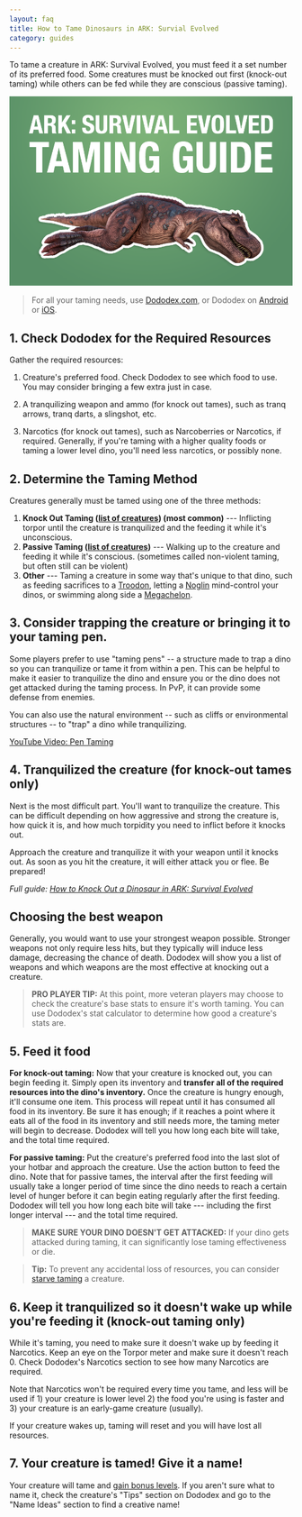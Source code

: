 ```yaml
---
layout: faq
title: How to Tame Dinosaurs in ARK: Survial Evolved
category: guides
---
```


To tame a creature in ARK: Survival Evolved, you must feed it a set number of its preferred food. Some creatures must be knocked out first (knock-out taming) while others can be fed while they are conscious (passive taming).

![ARK Survival Evolved Taming Guide - How to Tame Dinos](../media/ark-survial-evolved-taming-guide.png)

> For all your taming needs, use [Dododex.com](https://www.dododex.com/), or Dododex on [Android](https://play.google.com/store/apps/details?id=com.danlev.dododex&hl=en_US&gl=US) or [iOS](https://apps.apple.com/us/app/dododex-ark-survival-evolved/id1071311292).

## 1. Check Dododex for the Required Resources
Gather the required resources:

1.  Creature's preferred food. Check Dododex to see which food to use. You may consider bringing a few extra just in case.

2.  A tranquilizing weapon and ammo (for knock out tames), such as tranq arrows, tranq darts, a slingshot, etc.

3.  Narcotics (for knock out tames), such as Narcoberries or Narcotics, if required. Generally, if you're taming with a higher quality foods or taming a lower level dino, you'll need less narcotics, or possibly none.

## 2. Determine the Taming Method
Creatures generally must be tamed using one of the three methods:

1.  **Knock Out Taming ([list of creatures](https://www.dododex.com/dinosaurs/knockout-taming)) (most common)** --- Inflicting torpor until the creature is tranquilized and the feeding it while it's unconscious.
2.  **Passive Taming ([list of creatures](https://www.dododex.com/dinosaurs/passive-taming))** --- Walking up to the creature and feeding it while it's conscious. (sometimes called non-violent taming, but often still can be violent)
3.  **Other** --- Taming a creature in some way that's unique to that dino, such as feeding sacrifices to a [Troodon](https://www.dododex.com/taming/troodon), letting a [Noglin](https://www.dododex.com/taming/noglin) mind-control your dinos, or swimming along side a [Megachelon](https://www.dododex.com/taming/megachelon).

## 3. Consider trapping the creature or bringing it to your taming pen.
Some players prefer to use "taming pens" -- a structure made to trap a dino so you can tranquilize or tame it from within a pen. This can be helpful to make it easier to tranquilize the dino and ensure you or the dino does not get attacked during the taming process. In PvP, it can provide some defense from enemies.

You can also use the natural environment -- such as cliffs or environmental structures -- to "trap" a dino while tranquilizing.

[YouTube Video: Pen Taming](https://www.youtube.com/watch?v=_--y2fm32jw)

## 4. Tranquilized the creature (for knock-out tames only)
Next is the most difficult part. You'll want to tranquilize the creature. This can be difficult depending on how aggressive and strong the creature is, how quick it is, and how much torpidity you need to inflict before it knocks out.

Approach the creature and tranquilize it with your weapon until it knocks out. As soon as you hit the creature, it will either attack you or flee. Be prepared!

_Full guide:  [How to Knock Out a Dinosaur in ARK: Survival Evolved](https://help.dododex.com/en/article/how-to-knock-out-a-dinosaur-in-ark-survival-evolved)_

## Choosing the best weapon
Generally, you would want to use your strongest weapon possible. Stronger weapons not only require less hits, but they typically will induce less damage, decreasing the chance of death. Dododex will show you a list of weapons and which weapons are the most effective at knocking out a creature.

> **PRO PLAYER TIP:** At this point, more veteran players may choose to check the creature's base stats to ensure it's worth taming. You can use Dododex's stat calculator to determine how good a creature's stats are.

## 5. Feed it food
**For knock-out taming:** Now that your creature is knocked out, you can begin feeding it. Simply open its inventory and **transfer all of the required resources into the dino's inventory.** Once the creature is hungry enough, it'll consume one item. This process will repeat until it has consumed all food in its inventory. Be sure it has enough; if it reaches a point where it eats all of the food in its inventory and still needs more, the taming meter will begin to decrease. Dododex will tell you how long each bite will take, and the total time required.

**For passive taming:** Put the creature's preferred food into the last slot of your hotbar and approach the creature. Use the action button to feed the dino. Note that for passive tames, the interval after the first feeding will usually take a longer period of time since the dino needs to reach a certain level of hunger before it can begin eating regularly after the first feeding. Dododex will tell you how long each bite will take --- including the first longer interval --- and the total time required.

> **MAKE SURE YOUR DINO DOESN'T GET ATTACKED:** If your dino gets attacked during taming, it can significantly lose taming effectiveness or die.

> **Tip:** To prevent any accidental loss of resources, you can consider [starve taming](https://help.dododex.com/en/article/how-to-starve-tame-in-ark-survival-evolved) a creature.

## 6. Keep it tranquilized so it doesn't wake up while you're feeding it (knock-out taming only)

While it's taming, you need to make sure it doesn't wake up by feeding it Narcotics. Keep an eye on the Torpor meter and make sure it doesn't reach 0. Check Dododex's Narcotics section to see how many Narcotics are required.

Note that Narcotics won't be required every time you tame, and less will be used if 1) your creature is lower level 2) the food you're using is faster and 3) your creature is an early-game creature (usually).

If your creature wakes up, taming will reset and you will have lost all resources. 

## 7. Your creature is tamed! Give it a name!

Your creature will tame and [gain bonus levels](https://help.dododex.com/en/article/how-do-creature-levels-work-in-ark-survival-evolved). If you aren't sure what to name it, check the creature's "Tips" section on Dododex and go to the "Name Ideas" section to find a creative name!
